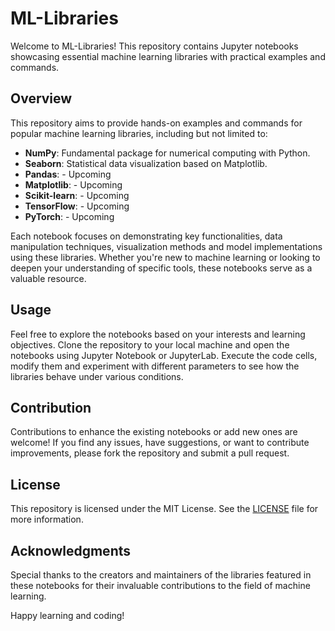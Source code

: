 # ML-Libraries

Welcome to ML-Libraries! This repository contains Jupyter notebooks showcasing essential machine learning libraries with practical examples and commands.

## Overview

This repository aims to provide hands-on examples and commands for popular machine learning libraries, including but not limited to:

- **NumPy**: Fundamental package for numerical computing with Python.
- **Seaborn**: Statistical data visualization based on Matplotlib.
- **Pandas**: - Upcoming
- **Matplotlib**: - Upcoming
- **Scikit-learn**: - Upcoming
- **TensorFlow**: - Upcoming
- **PyTorch**: - Upcoming

Each notebook focuses on demonstrating key functionalities, data manipulation techniques, visualization methods and model implementations using these libraries. Whether you're new to machine learning or looking to deepen your understanding of specific tools, these notebooks serve as a valuable resource.

## Usage

Feel free to explore the notebooks based on your interests and learning objectives. Clone the repository to your local machine and open the notebooks using Jupyter Notebook or JupyterLab. Execute the code cells, modify them and experiment with different parameters to see how the libraries behave under various conditions.

## Contribution

Contributions to enhance the existing notebooks or add new ones are welcome! If you find any issues, have suggestions, or want to contribute improvements, please fork the repository and submit a pull request.

## License

This repository is licensed under the MIT License. See the [LICENSE](./LICENSE) file for more information.

## Acknowledgments

Special thanks to the creators and maintainers of the libraries featured in these notebooks for their invaluable contributions to the field of machine learning.

Happy learning and coding!
